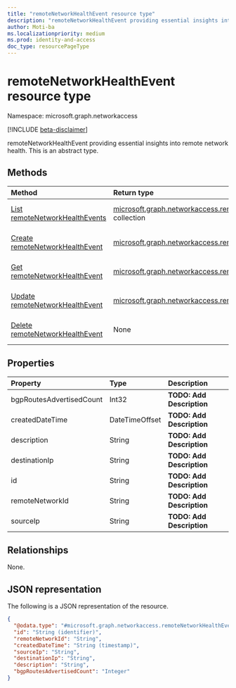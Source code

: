 ```yaml
---
title: "remoteNetworkHealthEvent resource type"
description: "remoteNetworkHealthEvent providing essential insights into remote network health."
author: Moti-ba
ms.localizationpriority: medium
ms.prod: identity-and-access
doc_type: resourcePageType
---
```


# remoteNetworkHealthEvent resource type

Namespace: microsoft.graph.networkaccess

[!INCLUDE [beta-disclaimer](../../includes/beta-disclaimer.md)]

remoteNetworkHealthEvent providing essential insights into remote network health.
This is an abstract type.

## Methods
|Method|Return type|Description|
|:---|:---|:---|
|[List remoteNetworkHealthEvents](../api/networkaccess-logs-list-remotenetworks.md)|[microsoft.graph.networkaccess.remoteNetworkHealthEvent](../resources/networkaccess-remotenetworkhealthevent.md) collection|Get a list of the [microsoft.graph.networkaccess.remoteNetworkHealthEvent](../resources/networkaccess-remotenetworkhealthevent.md) objects and their properties.|
|[Create remoteNetworkHealthEvent](../api/networkaccess-logs-post-remotenetworks.md)|[microsoft.graph.networkaccess.remoteNetworkHealthEvent](../resources/networkaccess-remotenetworkhealthevent.md)|Create a new [microsoft.graph.networkaccess.remoteNetworkHealthEvent](../resources/networkaccess-remotenetworkhealthevent.md) object.|
|[Get remoteNetworkHealthEvent](../api/networkaccess-remotenetworkhealthevent-get.md)|[microsoft.graph.networkaccess.remoteNetworkHealthEvent](../resources/networkaccess-remotenetworkhealthevent.md)|Read the properties and relationships of a [microsoft.graph.networkaccess.remoteNetworkHealthEvent](../resources/networkaccess-remotenetworkhealthevent.md) object.|
|[Update remoteNetworkHealthEvent](../api/networkaccess-remotenetworkhealthevent-update.md)|[microsoft.graph.networkaccess.remoteNetworkHealthEvent](../resources/networkaccess-remotenetworkhealthevent.md)|Update the properties of a [microsoft.graph.networkaccess.remoteNetworkHealthEvent](../resources/networkaccess-remotenetworkhealthevent.md) object.|
|[Delete remoteNetworkHealthEvent](../api/networkaccess-logs-delete-remotenetworks.md)|None|Delete a [microsoft.graph.networkaccess.remoteNetworkHealthEvent](../resources/networkaccess-remotenetworkhealthevent.md) object.|

## Properties
|Property|Type|Description|
|:---|:---|:---|
|bgpRoutesAdvertisedCount|Int32|**TODO: Add Description**|
|createdDateTime|DateTimeOffset|**TODO: Add Description**|
|description|String|**TODO: Add Description**|
|destinationIp|String|**TODO: Add Description**|
|id|String|**TODO: Add Description**|
|remoteNetworkId|String|**TODO: Add Description**|
|sourceIp|String|**TODO: Add Description**|

## Relationships
None.

## JSON representation
The following is a JSON representation of the resource.
<!-- {
  "blockType": "resource",
  "keyProperty": "id",
  "@odata.type": "microsoft.graph.networkaccess.remoteNetworkHealthEvent",
  "openType": false
}
-->
``` json
{
  "@odata.type": "#microsoft.graph.networkaccess.remoteNetworkHealthEvent",
  "id": "String (identifier)",
  "remoteNetworkId": "String",
  "createdDateTime": "String (timestamp)",
  "sourceIp": "String",
  "destinationIp": "String",
  "description": "String",
  "bgpRoutesAdvertisedCount": "Integer"
}
```

